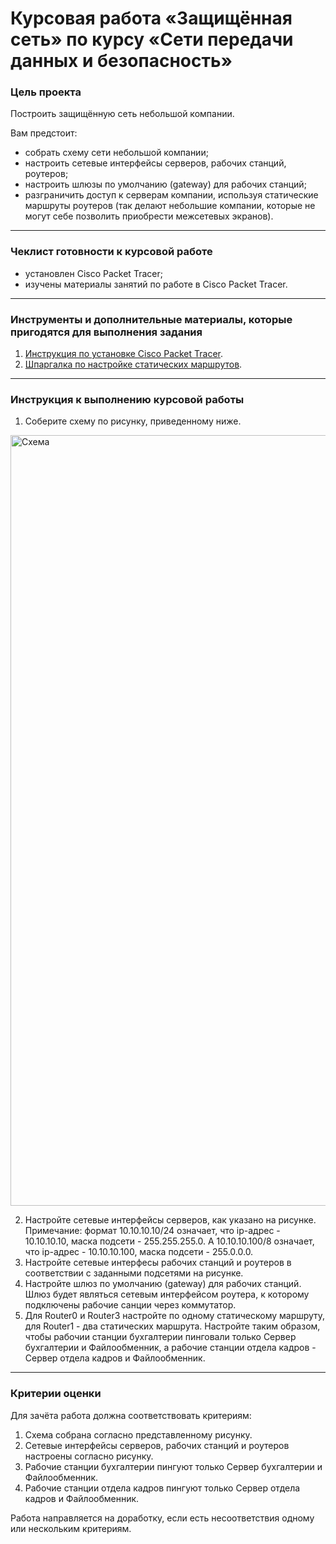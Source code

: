 # Курсовая работа «Защищённая сеть» по курсу «Сети передачи данных и безопасность»

### Цель проекта

Построить защищённую сеть небольшой компании. 

Вам предстоит:

- собрать схему сети небольшой компании;
- настроить сетевые интерфейсы серверов, рабочих станций, роутеров;
- настроить шлюзы по умолчанию (gateway) для рабочих станций;
- разграничить доступ к серверам компании, используя статические маршруты роутеров (так делают небольшие компании, которые не могут себе позволить приобрести межсетевых экранов).

-----

### Чеклист готовности к курсовой работе

- установлен Cisco Packet Tracer;
- изучены материалы занятий по работе в Cisco Packet Tracer.


------

### Инструменты и дополнительные материалы, которые пригодятся для выполнения задания

1. [Инструкция по установке Cisco Packet Tracer](https://github.com/netology-code/ibnet-homeworks/tree/v2/01_intro).
2. [Шпаргалка по настройке статических маршрутов](https://artemsannikov.ru/cisco/packet-tracer/ip-route-cpt/).

-----

### Инструкция к выполнению курсовой работы

1. Соберите схему по рисунку, приведенному ниже.
<img width="1233" alt="Схема" src="https://github.com/netology-code/ibnetk-diplom/assets/96241243/ff7af947-a54e-4d0d-8b9c-352e6a497fd2">

2. Настройте сетевые интерфейсы серверов, как указано на рисунке.
Примечание: формат 10.10.10.10/24 означает, что ip-адрес - 10.10.10.10, маска подсети - 255.255.255.0. А 10.10.10.100/8 означает, что ip-адрес - 10.10.10.100, маска подсети - 255.0.0.0.
5. Настройте сетевые интерфесы рабочих станций и роутеров в соответствии с заданными подсетями на рисунке.
6. Настройте шлюз по умолчанию (gateway) для рабочих станций. Шлюз будет являться сетевым интерфейсом роутера, к которому подключены рабочие санции через коммутатор.
7. Для Router0 и Router3 настройте по одному статическому маршруту, для Router1 - два статических маршрута. Настройте таким образом, чтобы рабочии станции бухгалтерии пинговали только Сервер бухгалтерии и Файлообменник, а рабочие станции отдела кадров - Сервер отдела кадров и Файлообменник.

-----

### Критерии оценки

Для зачёта работа должна соответствовать критериям:

1. Схема собрана согласно представленному рисунку.
2. Сетевые интерфейсы серверов, рабочих станций и роутеров настроены согласно рисунку.
3. Рабочие станции бухгалтерии пингуют только Сервер бухгалтерии и Файлообменник.
4. Рабочие станции отдела кадров пингуют только Сервер отдела кадров и Файлообменник.

Работа направляется на доработку, если есть несоответствия одному или нескольким критериям.
